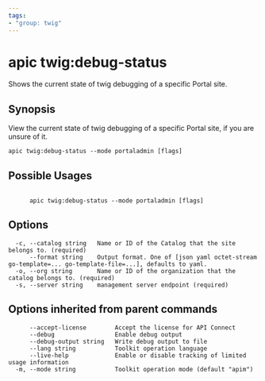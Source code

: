 ```yaml
---
tags:
- "group: twig"
---
```

# apic twig:debug-status

Shows the current state of twig debugging of a specific Portal site.

## Synopsis

View the current state of twig debugging of a specific Portal site, if you are unsure of it.

```
apic twig:debug-status --mode portaladmin [flags]
```

## Possible Usages

```

      apic twig:debug-status --mode portaladmin [flags]

```

## Options

```
  -c, --catalog string   Name or ID of the Catalog that the site belongs to. (required)
      --format string    Output format. One of [json yaml octet-stream go-template=... go-template-file=...], defaults to yaml.
  -o, --org string       Name or ID of the organization that the catalog belongs to. (required)
  -s, --server string    management server endpoint (required)
```

## Options inherited from parent commands

```
      --accept-license        Accept the license for API Connect
      --debug                 Enable debug output
      --debug-output string   Write debug output to file
      --lang string           Toolkit operation language
      --live-help             Enable or disable tracking of limited usage information
  -m, --mode string           Toolkit operation mode (default "apim")
```
